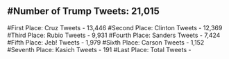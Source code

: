 #Number of Trump Tweets: 21,015
---
#First Place: Cruz Tweets - 13,446
#Second Place: Clinton Tweets - 12,369
#Third Place: Rubio Tweets - 9,931
#Fourth Place: Sanders Tweets - 7,424
#Fifth Place: Jeb! Tweets - 1,979
#Sixth Place: Carson Tweets - 1,152
#Seventh Place: Kasich Tweets - 191
#Last Place: Total Tweets -  
